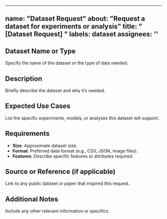 ______________________________________________________________________

## name: "Dataset Request" about: "Request a dataset for experiments or analysis" title: "[Dataset Request] " labels: dataset assignees: ''

## Dataset Name or Type

Specify the name of the dataset or the type of data needed.

## Description

Briefly describe the dataset and why it’s needed.

## Expected Use Cases

List the specific experiments, models, or analyses this dataset will support.

## Requirements

- **Size**: Approximate dataset size.
- **Format**: Preferred data format (e.g., CSV, JSON, image files).
- **Features**: Describe specific features or attributes required.

## Source or Reference (if applicable)

Link to any public dataset or paper that inspired this request.

## Additional Notes

Include any other relevant information or specifics.

